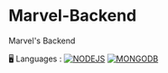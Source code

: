 # Marvel-Backend

Marvel's Backend

🖥 Languages : 
[![NODEJS](https://user-images.githubusercontent.com/59733143/124147140-b877c400-da8e-11eb-9ecd-cb2eefaa609b.png)](https://nodejs.org/en/)
[![MONGODB](https://user-images.githubusercontent.com/59733143/124147540-14424d00-da8f-11eb-8042-011c339b305e.png)](https://www.mongodb.com/)
